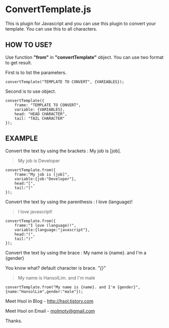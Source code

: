 ConvertTemplate.js
==================

This is plugin for Javascript and you can use this plugin to convert your template.
You can use this to all characters.
    

HOW TO USE?
-----------
Use function **"from"** in **"convertTemplate"** object.
You can use two format to get result.

First is to list the parameters.

    convertTemplate("TEMPLATE TO CONVERT", {VARIABLES});

Second is to use object.

    convertTemplate({
    	frame: "TEMPLATE TO CONVERT",
    	variable: {VARIABLES},
    	head: "HEAD CHARACTER",
    	tail: "TAIL CHARACTER"
    });
    

EXAMPLE
-------
Convert the text by using the brackets : My job is [job].
> My job is Developer

    convertTemplate.from({
        frame:"My job is [job]",
        variable:{job:"Developer"},
        head:"[",
        tail:"]"
    });

 
Convert the text by using the parenthesis : I love (language)!
> I love javascript!

    convertTemplate.from({
        frame:"I love (language)!",
        variable:{language:"javascript"},
        head:"(",
        tail:")"
    });

Convert the text by using the brace : My name is {name}. and I'm a {gender}

You know what? default character is brace. *"{}"*

> My name is HansolLim. and I'm male

    convertTemplate.from("My name is {name}. and I'm {gender}", {name:"HansolLim",gender:"male"});

 
Meet Hsol in Blog - http://hsol.tistory.com

Meet Hsol on Email - molmoty@gmail.com

Thanks.
    
